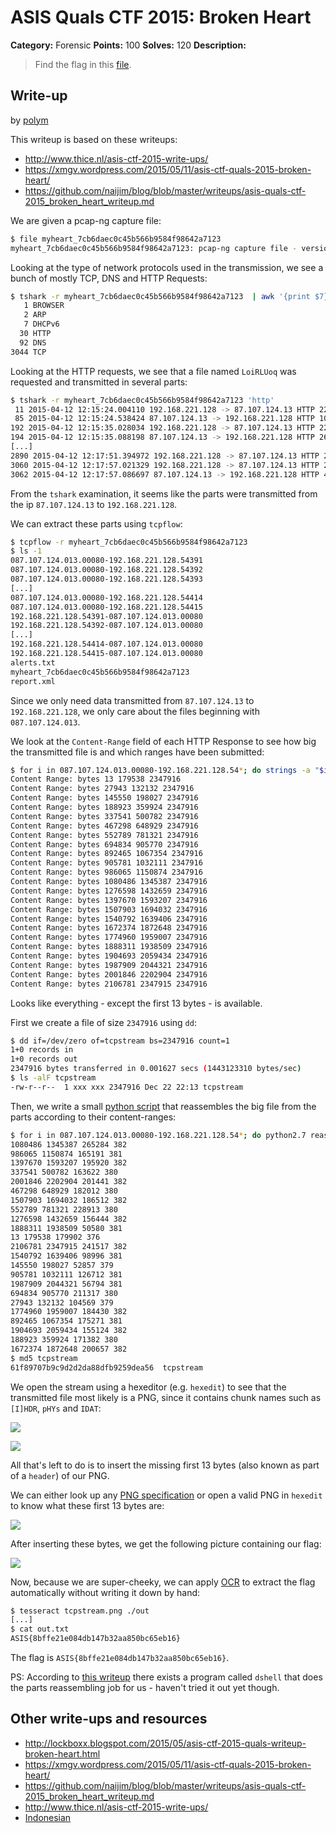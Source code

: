 # ASIS Quals CTF 2015: Broken Heart

**Category:** Forensic
**Points:** 100
**Solves:** 120
**Description:**

> Find the flag in this [file](http://tasks.asis-ctf.ir/myheart_7cb6daec0c45b566b9584f98642a7123).

## Write-up

by [polym](https://github.com/abpolym)

This writeup is based on these writeups:

* <http://www.thice.nl/asis-ctf-2015-write-ups/>
* <https://xmgv.wordpress.com/2015/05/11/asis-ctf-quals-2015-broken-heart/>
* <https://github.com/naijim/blog/blob/master/writeups/asis-quals-ctf-2015_broken_heart_writeup.md>

We are given a pcap-ng capture file:

```bash
$ file myheart_7cb6daec0c45b566b9584f98642a7123
myheart_7cb6daec0c45b566b9584f98642a7123: pcap-ng capture file - version 1.0
```

Looking at the type of network protocols used in the transmission, we see a bunch of mostly TCP, DNS and HTTP Requests:

```bash
$ tshark -r myheart_7cb6daec0c45b566b9584f98642a7123  | awk '{print $7}' | sort | uniq -c | sort -n
   1 BROWSER
   2 ARP
   7 DHCPv6
  30 HTTP
  92 DNS
3044 TCP
```

Looking at the HTTP requests, we see that a file named `LoiRLUoq` was requested and transmitted in several parts:

```bash
$ tshark -r myheart_7cb6daec0c45b566b9584f98642a7123 'http'
 11 2015-04-12 12:15:24.004110 192.168.221.128 -> 87.107.124.13 HTTP 226 GET /LoiRLUoq HTTP/1.1 
 85 2015-04-12 12:15:24.538424 87.107.124.13 -> 192.168.221.128 HTTP 10358 Continuation
192 2015-04-12 12:15:35.028034 192.168.221.128 -> 87.107.124.13 HTTP 225 GET /LoiRLUoq HTTP/1.1 
194 2015-04-12 12:15:35.088198 87.107.124.13 -> 192.168.221.128 HTTP 2630 HTTP/1.1 206 Partial Content  (application/octet-stream)
[...]
2890 2015-04-12 12:17:51.394972 192.168.221.128 -> 87.107.124.13 HTTP 224 GET /LoiRLUoq HTTP/1.1 
3060 2015-04-12 12:17:57.021329 192.168.221.128 -> 87.107.124.13 HTTP 226 GET /LoiRLUoq HTTP/1.1 
3062 2015-04-12 12:17:57.086697 87.107.124.13 -> 192.168.221.128 HTTP 4155 HTTP/1.1 206 Partial Content  (application/octet-stream)
```

From the `tshark` examination, it seems like the parts were transmitted from the ip `87.107.124.13` to `192.168.221.128`.

We can extract these parts using `tcpflow`:

```bash
$ tcpflow -r myheart_7cb6daec0c45b566b9584f98642a7123
$ ls -1
087.107.124.013.00080-192.168.221.128.54391
087.107.124.013.00080-192.168.221.128.54392
087.107.124.013.00080-192.168.221.128.54393
[...]
087.107.124.013.00080-192.168.221.128.54414
087.107.124.013.00080-192.168.221.128.54415
192.168.221.128.54391-087.107.124.013.00080
192.168.221.128.54392-087.107.124.013.00080
[...]
192.168.221.128.54414-087.107.124.013.00080
192.168.221.128.54415-087.107.124.013.00080
alerts.txt
myheart_7cb6daec0c45b566b9584f98642a7123
report.xml
```

Since we only need data transmitted from `87.107.124.13` to `192.168.221.128`, we only care about the files beginning with `087.107.124.013`.

We look at the `Content-Range` field of each HTTP Response to see how big the transmitted file is and which ranges have been submitted:

```bash
$ for i in 087.107.124.013.00080-192.168.221.128.54*; do strings -a "$i" | grep "Content-Range"; done | tr '/-' ' ' | sort -nk4
Content Range: bytes 13 179538 2347916
Content Range: bytes 27943 132132 2347916
Content Range: bytes 145550 198027 2347916
Content Range: bytes 188923 359924 2347916
Content Range: bytes 337541 500782 2347916
Content Range: bytes 467298 648929 2347916
Content Range: bytes 552789 781321 2347916
Content Range: bytes 694834 905770 2347916
Content Range: bytes 892465 1067354 2347916
Content Range: bytes 905781 1032111 2347916
Content Range: bytes 986065 1150874 2347916
Content Range: bytes 1080486 1345387 2347916
Content Range: bytes 1276598 1432659 2347916
Content Range: bytes 1397670 1593207 2347916
Content Range: bytes 1507903 1694032 2347916
Content Range: bytes 1540792 1639406 2347916
Content Range: bytes 1672374 1872648 2347916
Content Range: bytes 1774960 1959007 2347916
Content Range: bytes 1888311 1938509 2347916
Content Range: bytes 1904693 2059434 2347916
Content Range: bytes 1987909 2044321 2347916
Content Range: bytes 2001846 2202904 2347916
Content Range: bytes 2106781 2347915 2347916
```

Looks like everything - except the first 13 bytes - is available.

First we create a file of size `2347916` using `dd`:

```bash
$ dd if=/dev/zero of=tcpstream bs=2347916 count=1
1+0 records in
1+0 records out
2347916 bytes transferred in 0.001627 secs (1443123310 bytes/sec)
$ ls -alF tcpstream
-rw-r--r--  1 xxx xxx 2347916 Dec 22 22:13 tcpstream
```

Then, we write a small [python script](./reassembler.py) that reassembles the big file from the parts according to their content-ranges:

```bash
$ for i in 087.107.124.013.00080-192.168.221.128.54*; do python2.7 reassembler.py "$i" tcpstream; done
1080486 1345387 265284 382
986065 1150874 165191 381
1397670 1593207 195920 382
337541 500782 163622 380
2001846 2202904 201441 382
467298 648929 182012 380
1507903 1694032 186512 382
552789 781321 228913 380
1276598 1432659 156444 382
1888311 1938509 50580 381
13 179538 179902 376
2106781 2347915 241517 382
1540792 1639406 98996 381
145550 198027 52857 379
905781 1032111 126712 381
1987909 2044321 56794 381
694834 905770 211317 380
27943 132132 104569 379
1774960 1959007 184430 382
892465 1067354 175271 381
1904693 2059434 155124 382
188923 359924 171382 380
1672374 1872648 200657 382
$ md5 tcpstream
61f89707b9c9d2d2da88dfb9259dea56  tcpstream
```

We open the stream using a hexeditor (e.g. `hexedit`) to see that the transmitted file most likely is a PNG, since it contains chunk names such as `[I]HDR`, `pHYs` and `IDAT`:

![](./other-chunks.png)

![](./idat-chunk.png)

All that's left to do is to insert the missing first 13 bytes (also known as part of a `header`) of our PNG.

We can either look up any [PNG specification](http://www.w3.org/TR/PNG/#5DataRep) or open a valid PNG in `hexedit` to know what these first 13 bytes are:

![](png-header.png)

After inserting these bytes, we get the following picture containing our flag:

![](tcpstream.png)

Now, because we are super-cheeky, we can apply [OCR](https://en.wikipedia.org/wiki/Optical_character_recognition) to extract the flag automatically without writing it down by hand:

```bash
$ tesseract tcpstream.png ./out
[...]
$ cat out.txt
ASIS{8bffe21e084db147b32aa850bc65eb16}
```

The flag is `ASIS{8bffe21e084db147b32aa850bc65eb16}`.

PS: According to [this writeup](https://github.com/naijim/blog/blob/master/writeups/asis-quals-ctf-2015_broken_heart_writeup.md) there exists a program called `dshell` that does the parts reassembling job for us - haven't tried it out yet though.

## Other write-ups and resources

* <http://lockboxx.blogspot.com/2015/05/asis-ctf-2015-quals-writeup-broken-heart.html>
* <https://xmgv.wordpress.com/2015/05/11/asis-ctf-quals-2015-broken-heart/>
* <https://github.com/naijim/blog/blob/master/writeups/asis-quals-ctf-2015_broken_heart_writeup.md>
* <http://www.thice.nl/asis-ctf-2015-write-ups/>
* [Indonesian](https://github.com/rentjongteam/write-ups-2015/tree/master/asis-quals-2015/broken-heart)
